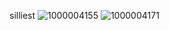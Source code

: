 silliest
![1000004155](https://github.com/user-attachments/assets/c252fca9-e088-46e8-954b-7078c7f874b5)
![1000004171](https://github.com/user-attachments/assets/8c7050a5-aa93-453d-97c5-dad9322665d3)
